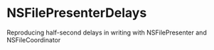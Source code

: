 # NSFilePresenterDelays
Reproducing half-second delays in writing with NSFilePresenter and NSFileCoordinator
